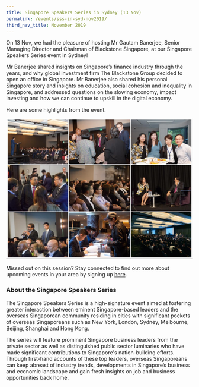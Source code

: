 ```yaml
---
title: Singapore Speakers Series in Sydney (13 Nov)
permalink: /events/sss-in-syd-nov2019/
third_nav_title: November 2019
---
```


On 13 Nov, we had the pleasure of hosting Mr Gautam Banerjee, Senior Managing Director and Chairman of Blackstone Singapore, at our Singapore Speakers Series event in Sydney!

Mr Banerjee shared insights on Singapore’s finance industry through the years, and why global investment firm The Blackstone Group decided to open an office in Singapore. Mr Banerjee also shared his personal Singapore story and insights on education, social cohesion and inequality in Singapore, and addressed questions on the slowing economy, impact investing and how we can continue to upskill in the digital economy. 

Here are some highlights from the event.

![Image](/images/events/SSS/2019-sydney/sydney1.jpeg)

Missed out on this session? Stay connected to find out more about upcoming events in your area by signing up [here](https://go.gov.sg/sgnsignup). 

### About the Singapore Speakers Series

The Singapore Speakers Series is a high-signature event aimed at fostering greater interaction between eminent Singapore-based leaders and the overseas Singaporean community residing in cities with significant pockets of overseas Singaporeans such as New York, London, Sydney, Melbourne, Beijing, Shanghai and Hong Kong.

The series will feature prominent Singapore business leaders from the private sector as well as distinguished public sector luminaries who have made significant contributions to Singapore's nation-building efforts. Through first-hand accounts of these top leaders, overseas Singaporeans can keep abreast of industry trends, developments in Singapore’s business and economic landscape and gain fresh insights on job and business opportunities back home.
